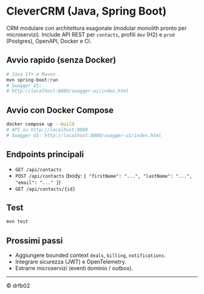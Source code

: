 # CleverCRM (Java, Spring Boot)

CRM modulare con architettura esagonale (modular monolith pronto per microservizi). Include API REST per `contacts`, profili `dev` (H2) e `prod` (Postgres), OpenAPI, Docker e CI.

## Avvio rapido (senza Docker)
```bash
# Java 17+ e Maven
mvn spring-boot:run
# Swagger UI:
# http://localhost:8080/swagger-ui/index.html
```

## Avvio con Docker Compose
```bash
docker compose up --build
# API su http://localhost:8080
# Swagger UI: http://localhost:8080/swagger-ui/index.html
```

## Endpoints principali
- `GET /api/contacts`
- `POST /api/contacts` (body: `{ "firstName": "...", "lastName": "...", "email": "..." }`)
- `GET /api/contacts/{id}`

## Test
```bash
mvn test
```

## Prossimi passi
- Aggiungere bounded context `deals`, `billing`, `notifications`.
- Integrare sicurezza (JWT) e OpenTelemetry.
- Estrarre microservizi (eventi dominio / outbox).

---
© drfb02
